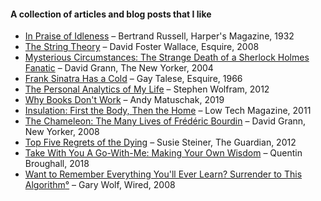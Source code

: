 #### A collection of articles and blog posts that I like

- [In Praise of Idleness](https://harpers.org/archive/1932/10/in-praise-of-idleness/) – Bertrand Russell, Harper's Magazine, 1932
- [The String Theory](https://www.esquire.com/sports/a5151/the-string-theory-david-foster-wallace/) – David Foster Wallace, Esquire, 2008
- [Mysterious Circumstances: The Strange Death of a Sherlock Holmes Fanatic](https://www.newyorker.com/magazine/2004/12/13/mysterious-circumstances) – David Grann, The New Yorker, 2004
- [Frank Sinatra Has a Cold](https://www.esquire.com/news-politics/a638/frank-sinatra-has-a-cold-gay-talese/) – Gay Talese, Esquire, 1966
- [The Personal Analytics of My Life](https://writings.stephenwolfram.com/2012/03/the-personal-analytics-of-my-life/) – Stephen Wolfram, 2012
- [Why Books Don't Work](https://andymatuschak.org/books/) – Andy Matuschak, 2019
- [Insulation: First the Body, Then the Home](https://solar.lowtechmagazine.com/2011/02/body-insulation-thermal-underwear.html) – Low Tech Magazine, 2011
- [The Chameleon: The Many Lives of Frédéric Bourdin](https://www.newyorker.com/magazine/2008/08/11/the-chameleon-annals-of-crime-david-grann) – David Grann, New Yorker, 2008
- [Top Five Regrets of the Dying](https://www.theguardian.com/lifeandstyle/2012/feb/01/top-five-regrets-of-the-dying?cat=lifeandstyle&type=article) – Susie Steiner, The Guardian, 2012
- [Take With You A Go-With-Me: Making Your Own Wisdom](https://quentinbroughall.com/journal-entries/take-with-you-a-go-with-me-making-your-own-wisdom/) – Quentin Broughall, 2018
- [Want to Remember Everything You'll Ever Learn? Surrender to This Algorithm](https://www.wired.com/2008/04/ff-wozniak/)[°](https://elliotclowes.com/cold/2024/https://elliotclowes.com/cold/2024/https__www.wired.com_2008_04_ff-wozniak_.html) – Gary Wolf, Wired, 2008